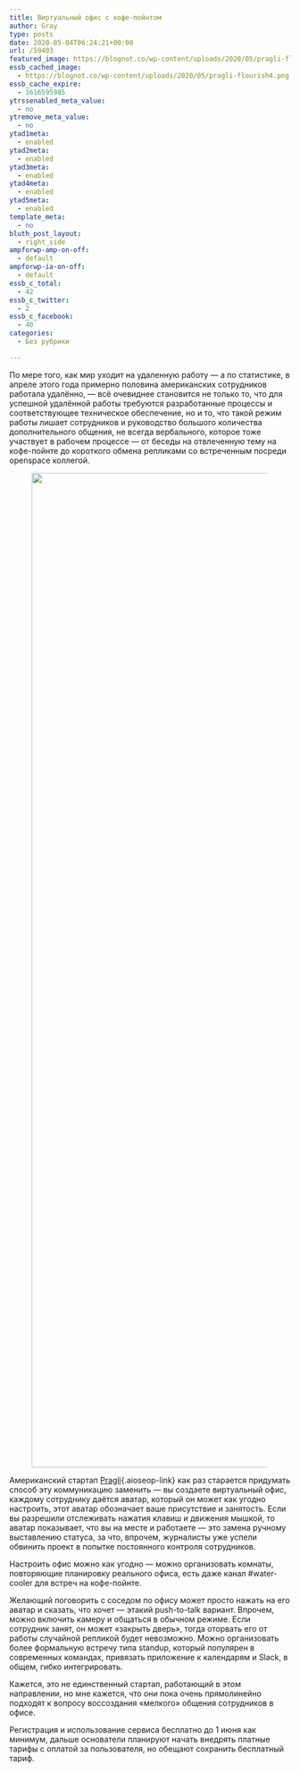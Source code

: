 ```yaml
---
title: Виртуальный офис с кофе-пойнтом
author: Gray
type: posts
date: 2020-05-04T06:24:21+00:00
url: /59403
featured_image: https://blognot.co/wp-content/uploads/2020/05/pragli-flourish4.png
essb_cached_image:
  - https://blognot.co/wp-content/uploads/2020/05/pragli-flourish4.png
essb_cache_expire:
  - 1616595985
ytrssenabled_meta_value:
  - no
ytremove_meta_value:
  - no
ytad1meta:
  - enabled
ytad2meta:
  - enabled
ytad3meta:
  - enabled
ytad4meta:
  - enabled
ytad5meta:
  - enabled
template_meta:
  - no
bluth_post_layout:
  - right_side
ampforwp-amp-on-off:
  - default
ampforwp-ia-on-off:
  - default
essb_c_total:
  - 42
essb_c_twitter:
  - 2
essb_c_facebook:
  - 40
categories:
  - Без рубрики

---
```








По мере того, как мир уходит на удаленную работу — а по статистике, в апреле этого года примерно половина американских сотрудников работала удалённо, — всё очевиднее становится не только то, что для успешной удалённой работы требуются разработанные процессы и соответствующее техническое обеспечение, но и то, что такой режим работы лишает сотрудников и руководство большого количества дополнительного общения, не всегда вербального, которое тоже участвует в рабочем процессе — от беседы на отвлеченную тему на кофе-пойнте до короткого обмена репликами со встреченным посреди openspace коллегой. <figure class="wp-block-image size-large">

<img data-attachment-id="59404" data-permalink="https://blognot.co/59403/pragli-flourish4" data-orig-file="https://i0.wp.com/blognot.co/wp-content/uploads/2020/05/pragli-flourish4.png?fit=2159%2C1781&ssl=1" data-orig-size="2159,1781" data-comments-opened="1" data-image-meta="{&quot;aperture&quot;:&quot;0&quot;,&quot;credit&quot;:&quot;&quot;,&quot;camera&quot;:&quot;&quot;,&quot;caption&quot;:&quot;&quot;,&quot;created_timestamp&quot;:&quot;0&quot;,&quot;copyright&quot;:&quot;&quot;,&quot;focal_length&quot;:&quot;0&quot;,&quot;iso&quot;:&quot;0&quot;,&quot;shutter_speed&quot;:&quot;0&quot;,&quot;title&quot;:&quot;&quot;,&quot;orientation&quot;:&quot;0&quot;}" data-image-title="pragli-flourish4" data-image-description="" data-medium-file="https://i0.wp.com/blognot.co/wp-content/uploads/2020/05/pragli-flourish4.png?fit=300%2C247&ssl=1" data-large-file="https://i0.wp.com/blognot.co/wp-content/uploads/2020/05/pragli-flourish4.png?fit=740%2C611&ssl=1" width="2159" height="1781" src="https://i0.wp.com/blognot.co/wp-content/uploads/2020/05/pragli-flourish4.png?fit=740%2C611&ssl=1" alt="" class="wp-image-59404" srcset="https://i0.wp.com/blognot.co/wp-content/uploads/2020/05/pragli-flourish4.png?w=2159&ssl=1 2159w, https://i0.wp.com/blognot.co/wp-content/uploads/2020/05/pragli-flourish4.png?resize=300%2C247&ssl=1 300w, https://i0.wp.com/blognot.co/wp-content/uploads/2020/05/pragli-flourish4.png?resize=1024%2C845&ssl=1 1024w, https://i0.wp.com/blognot.co/wp-content/uploads/2020/05/pragli-flourish4.png?resize=768%2C634&ssl=1 768w, https://i0.wp.com/blognot.co/wp-content/uploads/2020/05/pragli-flourish4.png?resize=1536%2C1267&ssl=1 1536w, https://i0.wp.com/blognot.co/wp-content/uploads/2020/05/pragli-flourish4.png?resize=2048%2C1689&ssl=1 2048w, https://i0.wp.com/blognot.co/wp-content/uploads/2020/05/pragli-flourish4.png?resize=606%2C500&ssl=1 606w, https://i0.wp.com/blognot.co/wp-content/uploads/2020/05/pragli-flourish4.png?resize=800%2C660&ssl=1 800w, https://i0.wp.com/blognot.co/wp-content/uploads/2020/05/pragli-flourish4.png?w=1480&ssl=1 1480w" sizes="(max-width: 740px) 100vw, 740px" /> </figure> 

Американский стартап [Pragli][1]{.aioseop-link} как раз старается придумать способ эту коммуникацию заменить — вы создаете виртуальный офис, каждому сотруднику даётся аватар, который он может как угодно настроить, этот аватар обозначает ваше присутствие и занятость. Если вы разрешили отслеживать нажатия клавиш и движения мышкой, то аватар показывает, что вы на месте и работаете — это замена ручному выставлению статуса, за что, впрочем, журналисты уже успели обвинить проект в попытке постоянного контроля сотрудников. 

Настроить офис можно как угодно — можно организовать комнаты, повторяющие планировку реального офиса, есть даже канал #water-cooler для встреч на кофе-пойнте.

Желающий поговорить с соседом по офису может просто нажать на его аватар и сказать, что хочет —&nbsp;этакий push-to-talk вариант. Впрочем, можно включить камеру и общаться в обычном режиме. Если сотрудник занят, он может &#171;закрыть дверь&#187;, тогда оторвать его от работы случайной репликой будет невозможно. Можно организовать более формальную встречу типа standup, который популярен в современных командах, привязать приложение к календарям и Slack, в общем, гибко интегрировать.

Кажется, это не единственный стартап, работающий в этом направлении, но мне кажется, что они пока очень прямолинейно подходят к вопросу воссоздания &#171;мелкого&#187; общения сотрудников в офисе.&nbsp;

Регистрация и использование сервиса бесплатно до 1 июня как минимум, дальше основатели планируют начать внедрять платные тарифы с оплатой за пользователя, но обещают сохранить бесплатный тариф.

 [1]: https://pragli.com/